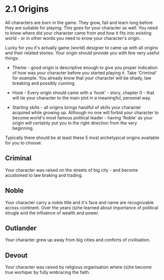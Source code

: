 # 2.1 Origins

All characters are born in the game. They grow, fail and learn long before they are suitable for playing. This goes for your character as well. You need to know where did your character came from and how it fits into existing world - or in other words you need to know your character's origin.

Lucky for you it's actually game (world) designer to came up with all origins and their related stories. Your origin should provide you with few very useful things:

- Theme - good origin is descriptive enough to give you proper indication of how was your character before you started playing it. Take 'Criminal' for example. You already know that your character will be shady, law breaking and possibly cunning.

- Hook - Every origin should came with a 'hook' - story, chapter 0 - that will tie your character to the main plot in a meaningful, personal way.

- Starting skills - all origins brings handful of skills your character acquired while growing up. Although no one will forbid your character to become world's most famous political leader - having 'Noble' as your origin will certainly put you in the right direction from the very beginning.

Typically there should be at least these 5 most archetypical origins available for you to choose:

## Criminal
Your character was raised on the streets of big city - and become acustomed to law braking and trading.

## Noble
Your character carry a noble title and it's face and name are recognizable across continent. Over the years (s)he learned about importance of political strugle and the influence of wealth and power.

## Outlander
Your character grew up away from big cities and conforts of civilisation.

## Devout
Your character was raised by religious organisation where (s)he become true worhiper by fully embracing the faith.
